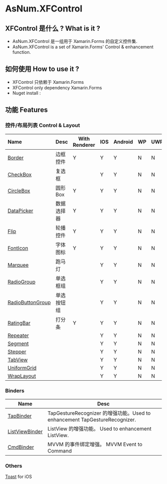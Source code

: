 # AsNum.XFControl

## XFControl 是什么 ? What is it ?

* AsNum.XFControl 是一组用于 Xamarin.Forms 的自定义控件集.
* AsNum.XFControl is a set of Xamarin.Forms' Control & enhancement function. 

## 如何使用 How to use it ?
* XFControl 只依赖于 Xamarin.Forms
* XFControl only dependency Xamarin.Forms
* Nuget install : 

## 功能 Features 
### 控件/布局列表 Control & Layout
    

| Name | Desc | With Renderer | IOS |Android | WP | UWP |
|:---|:---|---|---|---|---|---|
| [Border](Border.md) | 边框控件 | Y | Y | Y | N | N |
| [CheckBox](CheckBox.md) | 复选框 |  | Y | Y | N | N |
| [CircleBox](CircleBox.md) | 圆形Box | Y | Y | Y | N | N |
| [DataPicker](DataPicker.md) | 数据选择器 | Y |Y | Y | N | N |
| [Flip](Flip.md) | 轮播控件 | Y | Y | Y | N | N |
| [FontIcon](FontIcon.md) | 字体图标 | Y | Y | Y | N | N |
| [Marquee](Marquee.md) | 跑马灯 | | Y | Y | N | N |
| [RadioGroup](RadioGroup.md) | 单选框组 | | Y | Y | N | N |
| [RadioButtonGroup](RadioButtonGroup.md) | 单选按钮组 | | Y | Y | N | N |
| [RatingBar](RatingBar.md) | 打分条 | Y | Y | Y | N | N |
| [Repeater](Repeater.md) | | | Y | Y | N | N |
| [Segment](Segment.md) | | | Y | Y | N | N |
| [Stepper](Stepper.md) | | | Y | Y | N | N |
| [TabView](TabView.md) | | | Y | Y | N | N |
| [UniformGrid](UniformGrid.md) | | |Y | Y | N | N |
| [WrapLayout](WrapLayout.md) | | | Y | Y | N | N |


### Binders

| Name | Desc |
| --- | --- |
[TapBinder](TapBinder.md) | TapGestureRecognizer 的增强功能。Used to enhancement TapGestureRecognizer.
[ListViewBinder](ListViewBinder.md) | ListView 的增强功能。 Used to enhancement ListView.
[CmdBinder](CmdBinder.md) | MVVM 的事件绑定增强。 MVVM Event to Command

### Others
[Toast](Toast.md) for iOS